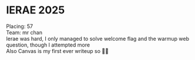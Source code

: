 # IERAE 2025
Placing: 57  
Team: mr chan  
Ierae was hard, I only managed to solve welcome flag and the warmup web question, though I attempted more  
Also Canvas is my first ever writeup so 🙏🙏

